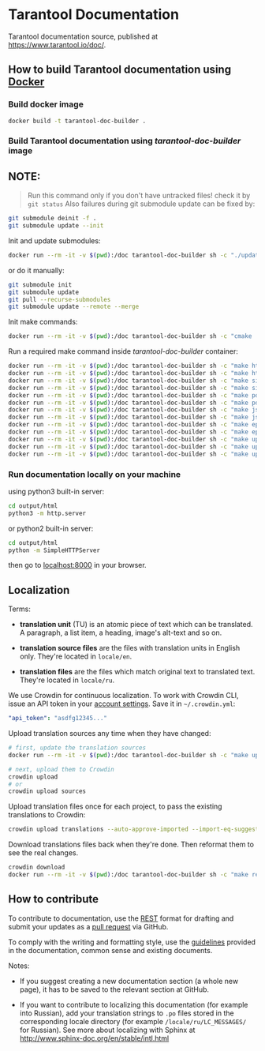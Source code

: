 # Tarantool Documentation

Tarantool documentation source, published at https://www.tarantool.io/doc/.

## How to build Tarantool documentation using [Docker](https://www.docker.com)

### Build docker image
```bash
docker build -t tarantool-doc-builder .
```

### Build Tarantool documentation using *tarantool-doc-builder* image
## NOTE: 
> Run this command only if you don't have untracked files!
  check it by `git status` 
  Also failures during git submodule update can be fixed by:
   ```bash
   git submodule deinit -f .
   git submodule update --init
   ```

Init and update submodules:
```bash
docker run --rm -it -v $(pwd):/doc tarantool-doc-builder sh -c "./update_submodules.sh"
```
or do it manually:
```bash
git submodule init
git submodule update
git pull --recurse-submodules
git submodule update --remote --merge
```

Init make commands:
```bash
docker run --rm -it -v $(pwd):/doc tarantool-doc-builder sh -c "cmake ."
```

Run a required make command inside *tarantool-doc-builder* container:
```bash
docker run --rm -it -v $(pwd):/doc tarantool-doc-builder sh -c "make html"
docker run --rm -it -v $(pwd):/doc tarantool-doc-builder sh -c "make html-ru"
docker run --rm -it -v $(pwd):/doc tarantool-doc-builder sh -c "make singlehtml"
docker run --rm -it -v $(pwd):/doc tarantool-doc-builder sh -c "make singlehtml-ru"
docker run --rm -it -v $(pwd):/doc tarantool-doc-builder sh -c "make pdf"
docker run --rm -it -v $(pwd):/doc tarantool-doc-builder sh -c "make pdf-ru"
docker run --rm -it -v $(pwd):/doc tarantool-doc-builder sh -c "make json"
docker run --rm -it -v $(pwd):/doc tarantool-doc-builder sh -c "make json-ru"
docker run --rm -it -v $(pwd):/doc tarantool-doc-builder sh -c "make epub"
docker run --rm -it -v $(pwd):/doc tarantool-doc-builder sh -c "make epub-ru"
docker run --rm -it -v $(pwd):/doc tarantool-doc-builder sh -c "make update-pot"
docker run --rm -it -v $(pwd):/doc tarantool-doc-builder sh -c "make update-po"
docker run --rm -it -v $(pwd):/doc tarantool-doc-builder sh -c "make update-po-force"
```

### Run documentation locally on your machine
using python3 built-in server:
```bash
cd output/html
python3 -m http.server
```
or python2 built-in server:
```bash
cd output/html
python -m SimpleHTTPServer
```
then go to [localhost:8000](http://localhost:8000) in your browser.

## Localization

Terms:

* **translation unit** (TU) is an atomic piece of text which can be translated.
  A paragraph, a list item, a heading, image's alt-text and so on.
  
* **translation source files** are the files with translation units in English only.
    They're located in `locale/en`.

* **translation files** are the files which match original text to translated text.
  They're located in `locale/ru`.
  
We use Crowdin for continuous localization.
To work with Crowdin CLI, issue an API token in your 
[account settings](https://crowdin.com/settings#api-key).
Save it in `~/.crowdin.yml`:

```yaml
"api_token": "asdfg12345..."
```

Upload translation sources any time when they have changed:

```bash
# first, update the translation sources
docker run --rm -it -v $(pwd):/doc tarantool-doc-builder sh -c "make update-pot"

# next, upload them to Crowdin
crowdin upload 
# or
crowdin upload sources
```

Upload translation files once for each project, to pass the existing translations to Crowdin:

```bash
crowdin upload translations --auto-approve-imported --import-eq-suggestions
```

Download translations files back when they're done.
Then reformat them to see the real changes.

```bash
crowdin download
docker run --rm -it -v $(pwd):/doc tarantool-doc-builder sh -c "make reformat-po"
```
## How to contribute

To contribute to documentation, use the
[REST](http://docutils.sourceforge.net/docs/user/rst/quickstart.html)
format for drafting and submit your updates as a
[pull request](https://help.github.com/articles/creating-a-pull-request)
via GitHub.

To comply with the writing and formatting style, use the
[guidelines](https://www.tarantool.io/en/doc/2.2/dev_guide/documentation_guidelines/)
provided in the documentation, common sense and existing documents.

Notes:

* If you suggest creating a new documentation section (a whole new
  page), it has to be saved to the relevant section at GitHub.

* If you want to contribute to localizing this documentation (for example into
  Russian), add your translation strings to `.po` files stored in the
  corresponding locale directory (for example `/locale/ru/LC_MESSAGES/`
  for Russian). See more about localizing with Sphinx at
  http://www.sphinx-doc.org/en/stable/intl.html
